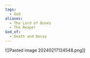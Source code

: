 ```yaml
---
tags:
  - God
aliases:
  - The Lord of Bones
  - The Reaper
God_of:
  - Death and Decay
---
```


![[Pasted image 20240217124548.png]]
